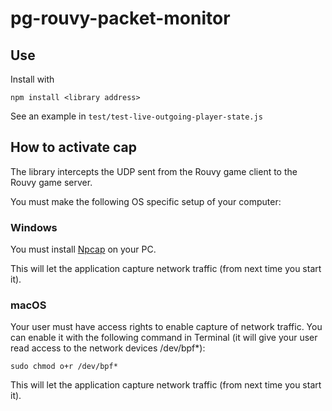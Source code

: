 # pg-rouvy-packet-monitor


## Use

Install with

``
npm install <library address>
``

See an example in `test/test-live-outgoing-player-state.js`

## How to activate cap

The library intercepts the UDP sent from the Rouvy game client to the Rouvy game server.

You must make the following OS specific setup of your computer:


### Windows


You must install [Npcap](https://nmap.org/npcap/) on your PC.

This will let the application capture network traffic (from next time you start it).



### macOS

Your user must have access rights to enable capture of network traffic. You can enable it with the following command in Terminal (it will give your user read access to the network devices /dev/bpf*):

```
sudo chmod o+r /dev/bpf*
```

This will let the application capture network traffic (from next time you start it).


